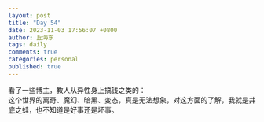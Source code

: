 ```yaml
---
layout: post
title: "Day 54"
date: 2023-11-03 17:56:07 +0800
author: 丘海东 
tags: daily
comments: true
categories: personal
published: true
---
```

看了一些博主，教人从异性身上搞钱之类的：  
这个世界的离奇、魔幻、暗黑、变态，真是无法想象，对这方面的了解，我就是井底之蛙，也不知道是好事还是坏事。
